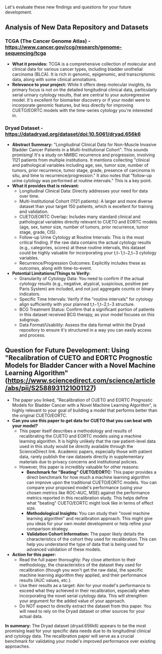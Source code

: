 Let's evaluate these new findings and questions for your future development.

## Analysis of New Data Repository and Datasets

### TCGA (The Cancer Genome Atlas) - https://www.cancer.gov/ccg/research/genome-sequencing/tcga
- **What it provides:** TCGA is a comprehensive collection of molecular and clinical data for various cancer types, including bladder urothelial carcinoma (BLCA). It is rich in genomic, epigenomic, and transcriptomic data, along with some clinical annotations.
- **Relevance to your project:** While it offers deep molecular insights, its primary focus is not on the detailed longitudinal clinical data, particularly serial urinary cytology results, that are central to your autoregressive model. It's excellent for biomarker discovery or if your model were to incorporate genomic features, but less directly for improving CUETO/EORTC models with the time-series cytology you're interested in.

### Dryad Dataset - https://datadryad.org/dataset/doi:10.5061/dryad.656k6
- **Abstract Summary:** "Longitudinal Clinical Data for Non-Muscle Invasive Bladder Cancer Patients in a Multi-Institutional Cohort". This sounds promising! It's a study on NMIBC recurrence and progression, involving 1121 patients from multiple institutions. It mentions collecting "clinical and pathological variables including age, sex, tumor size, number of tumors, prior recurrence, tumor stage, grade, presence of carcinoma in situ, and time to recurrence/progression." It also notes that "follow-up urine cytology was performed at routine intervals." This is a key point.
- **What it provides that is relevant:**
  - Longitudinal Clinical Data: Directly addresses your need for data over time.
  - Multi-Institutional Cohort (1121 patients): A larger and more diverse dataset than your target 150 patients, which is excellent for training and validation.
  - CUETO/EORTC Overlap: Includes many standard clinical and pathological variables directly relevant to CUETO and EORTC models (age, sex, tumor size, number of tumors, prior recurrence, tumor stage, grade, CIS).
  - Follow-up Urine Cytology at Routine Intervals: This is the most critical finding. If the raw data contains the actual cytology results (e.g., categories, scores) at these routine intervals, this dataset could be highly valuable for incorporating your t,t−1,t−2,t−3 cytology variables.
  - Recurrence/Progression Outcomes: Explicitly includes these as outcomes, along with time-to-event.
- **Potential Limitations/Things to Verify:**
  - Granularity of Cytology Data: You need to confirm if the actual cytology results (e.g., negative, atypical, suspicious, positive per Paris System) are included, and not just aggregate counts or binary indicators.
  - Specific Time Intervals: Verify if the "routine intervals" for cytology align sufficiently with your planned t,t−1,t−2,t−3 structure.
  - BCG Treatment Status: Confirm that a significant portion of patients in this dataset received BCG therapy, as your model focuses on this subgroup.
  - Data Format/Usability: Assess the data format within the Dryad repository to ensure it's structured in a way you can easily access and process.

## Question for Future Development: Using "Recalibration of CUETO and EORTC Prognostic Models for Bladder Cancer with a Novel Machine Learning Algorithm" (https://www.sciencedirect.com/science/article/abs/pii/S2588931121001127)
- The paper you linked, "Recalibration of CUETO and EORTC Prognostic Models for Bladder Cancer with a Novel Machine Learning Algorithm", is highly relevant to your goal of building a model that performs better than the original CUETO/EORTC.
- **Can you use this paper to get data for CUETO that you can beat with your model?**
  - This paper itself describes a methodology and results of recalibrating the CUETO and EORTC models using a machine learning algorithm. It is highly unlikely that the raw patient-level data used in this study would be directly available through the ScienceDirect link. Academic papers, especially those with patient data, rarely publish the raw datasets directly in supplementary materials due to privacy concerns and institutional policies.
  - However, this paper is incredibly valuable for other reasons:
    - **Benchmark for "Beating" CUETO/EORTC:** This paper provides a direct benchmark for how much a machine learning algorithm can improve upon the traditional CUETO/EORTC models. You can compare your proposed model's performance (using your chosen metrics like ROC-AUC, MSE) against the performance metrics reported in this recalibration study. This helps define what "beating" CUETO/EORTC might look like in terms of effect size.
    - **Methodological Insights:** You can study their "novel machine learning algorithm" and recalibration approach. This might give you ideas for your own model development or help refine your comparison strategy.
    - **Validation Cohort Information:** The paper likely details the characteristics of the cohort they used for recalibration. This can help you understand the type of data that is being used for advanced validation of these models.
- **Action for this paper:**
  - Read the full paper thoroughly: Pay close attention to their methodology, the characteristics of the dataset they used for recalibration (though you won't get the raw data), the specific machine learning algorithm they applied, and their performance results (AUC values, etc.).
  - Use their results as a target: Aim for your model's performance to exceed what they achieved in their recalibration, especially when incorporating the novel serial cytology data. This will strengthen your argument for the added value of your approach.
  - Do NOT expect to directly extract the dataset from this paper. You will need to rely on the Dryad dataset or other sources for your actual data.

**In summary:** The Dryad dataset (dryad.656k6) appears to be the most promising lead for your specific data needs due to its longitudinal clinical and cytology data. The recalibration paper will serve as a crucial benchmark for validating your model's improved performance over existing approaches.
